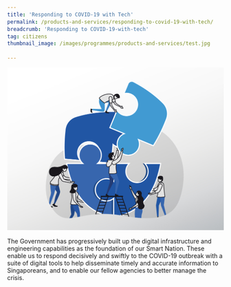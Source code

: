 ```yaml
---
title: 'Responding to COVID-19 with Tech'
permalink: /products-and-services/responding-to-covid-19-with-tech/
breadcrumb: 'Responding to COVID-19-with-tech'
tag: citizens
thumbnail_image: /images/programmes/products-and-services/test.jpg

---
```



![hero](/images/Thumbnail.jpg)

The Government has progressively built up the digital infrastructure and engineering capabilities as the foundation of our Smart Nation. These enable us to respond decisively and swiftly to the COVID-19 outbreak with a suite of digital tools to help disseminate timely and accurate information to Singaporeans, and to enable our fellow agencies to better manage the crisis.
